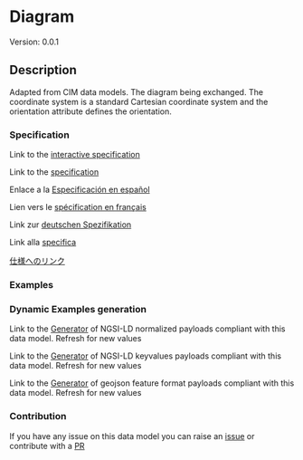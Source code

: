 # Diagram
Version: 0.0.1

## Description 

Adapted from CIM data models. The diagram being exchanged.  The coordinate system is a standard Cartesian coordinate system and the orientation attribute defines the orientation.
### Specification

Link to the [interactive specification](https://swagger.lab.fiware.org/?url=https://smart-data-models.github.io/dataModel.EnergyCIM/Diagram/swagger.yaml)

Link to the [specification](https://github.com/smart-data-models/dataModel.EnergyCIM/blob/master/Diagram/doc/spec.md)

Enlace a la [Especificación en español](https://github.com/smart-data-models/dataModel.EnergyCIM/blob/master/Diagram/doc/spec_ES.md)

Lien vers le [spécification en français](https://github.com/smart-data-models/dataModel.EnergyCIM/blob/master/Diagram/doc/spec_FR.md)

Link zur [deutschen Spezifikation](https://github.com/smart-data-models/dataModel.EnergyCIM/blob/master/Diagram/doc/spec_DE.md)

Link alla [specifica](https://github.com/smart-data-models/dataModel.EnergyCIM/blob/master/Diagram/doc/spec_IT.md)

[仕様へのリンク](https://github.com/smart-data-models/dataModel.EnergyCIM/blob/master/Diagram/doc/spec_JA.md)
### Examples
### Dynamic Examples generation

Link to the [Generator](https://smartdatamodels.org/extra/ngsi-ld_generator.php?schemaUrl=https://raw.githubusercontent.com/smart-data-models/dataModel.EnergyCIM/master/Diagram/schema.json&email=info@smartdatamodels.org) of NGSI-LD normalized payloads compliant with this data model. Refresh for new values

Link to the [Generator](https://smartdatamodels.org/extra/ngsi-ld_generator_keyvalues.php?schemaUrl=https://raw.githubusercontent.com/smart-data-models/dataModel.EnergyCIM/master/Diagram/schema.json&email=info@smartdatamodels.org) of NGSI-LD keyvalues payloads compliant with this data model. Refresh for new values

Link to the [Generator](https://smartdatamodels.org/extra/geojson_features_generator.php?schemaUrl=https://raw.githubusercontent.com/smart-data-models/dataModel.EnergyCIM/master/Diagram/schema.json&email=info@smartdatamodels.org) of geojson feature format payloads compliant with this data model. Refresh for new values
### Contribution

 If you have any issue on this data model you can raise an [issue](https://github.com/smart-data-models/dataModel.EnergyCIM/issues)  or contribute with a [PR](https://github.com/smart-data-models/dataModel.EnergyCIM/pulls)